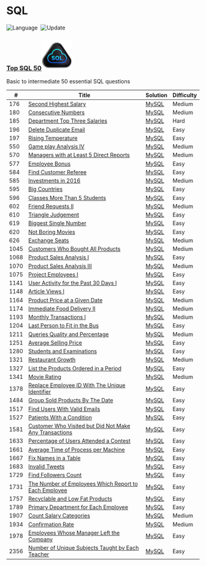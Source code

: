 SQL
========
![Language](https://img.shields.io/badge/language-MySQL%20%2F%20PostgreSQL-orange)&nbsp;
![Update](https://img.shields.io/badge/update-daily%20%2F%20weekly-green.svg)&nbsp;

### [Top SQL 50](https://leetcode.com/studyplan/top-sql-50/)<img src="https://github.com/jesse980107/SQL/blob/main/Top_SQL_50.gif" alt="Cool Animation" width="80" height="80" />
Basic to intermediate 50 essential SQL questions


| # | Title | Solution | Difficulty |
|---| ----- | -------- | ---------- |
|176|[Second Highest Salary](https://leetcode.com/problems/second-highest-salary/submissions/1252188395?envType=study-plan-v2&envId=top-sql-50)| [MySQL](./SQL%2050/176%23.sql)|Medium|
|180|[Consecutive Numbers](https://leetcode.com/problems/consecutive-numbers/description/?envType=study-plan-v2&envId=top-sql-50)| [MySQL](./SQL%2050/180%23.sql)|Medium|
|185|[Department Top Three Salaries](https://leetcode.com/problems/department-top-three-salaries/description/?envType=study-plan-v2&envId=top-sql-50)| [MySQL](./SQL%2050/185%23.sql)|Hard|
|196|[Delete Duplicate Email](https://leetcode.com/problems/delete-duplicate-emails/description/?envType=study-plan-v2&envId=top-sql-50)| [MySQL](./SQL%2050/196%23.sql)|Easy|
|197|[Rising Temperature](https://leetcode.com/problems/rising-temperature/description/?envType=study-plan-v2&envId=top-sql-50)| [MySQL](./SQL%2050/197%23.sql)|Easy|
|550|[Game play Analysis IV](https://leetcode.com/problems/game-play-analysis-iv/description/?envType=study-plan-v2&envId=top-sql-50)| [MySQL](./SQL%2050/550%23.sql)|Medium|
|570|[Managers with at Least 5 Direct Reports](https://leetcode.com/problems/managers-with-at-least-5-direct-reports/description/?envType=study-plan-v2&envId=top-sql-50)| [MySQL](./SQL%2050/570%23.sql)|Medium|
|577|[Employee Bonus](https://leetcode.com/problems/employee-bonus/description/?envType=study-plan-v2&envId=top-sql-50)| [MySQL](./SQL%2050/577%23.sql)|Easy|
|584|[Find Customer Referee](https://leetcode.com/problems/find-customer-referee/description/?envType=study-plan-v2&envId=top-sql-50)| [MySQL](./SQL%2050/584%23.sql)|Easy|
|585|[Investments in 2016](https://leetcode.com/problems/investments-in-2016/description/?envType=study-plan-v2&envId=top-sql-50)| [MySQL](./SQL%2050/585%23.sql)|Medium|
|595|[Big Countries](https://leetcode.com/problems/big-countries/description/?envType=study-plan-v2&envId=top-sql-50)| [MySQL](./SQL%2050/595%23.sql)|Easy|
|596|[Classes More Than 5 Students](https://leetcode.com/problems/classes-more-than-5-students/description/?envType=study-plan-v2&envId=top-sql-50)| [MySQL](./SQL%2050/596%23.sql)|Easy|
|602|[Friend Requests II](https://leetcode.com/problems/friend-requests-ii-who-has-the-most-friends/description/?envType=study-plan-v2&envId=top-sql-50)| [MySQL](./SQL%2050/602%23.sql)|Medium|
|610|[Triangle Judgement](https://leetcode.com/problems/triangle-judgement/description/?envType=study-plan-v2&envId=top-sql-50)| [MySQL](./SQL%2050/610%23.sql)|Easy|
|619|[Biggest Single Number](https://leetcode.com/problems/biggest-single-number/description/?envType=study-plan-v2&envId=top-sql-50)| [MySQL](./SQL%2050/619%23.sql)|Easy|
|620|[Not Boring Movies](https://leetcode.com/problems/not-boring-movies/description/?envType=study-plan-v2&envId=top-sql-50)| [MySQL](./SQL%2050/620%23.sql)|Easy|
|626|[Exchange Seats](https://leetcode.com/problems/exchange-seats/description/?envType=study-plan-v2&envId=top-sql-50)| [MySQL](./SQL%2050/626%23.sql)|Medium|
|1045|[Customers Who Bought All Products](https://leetcode.com/problems/customers-who-bought-all-products/description/?envType=study-plan-v2&envId=top-sql-50)| [MySQL](./SQL%2050/1045%23.sql)|Medium|
|1068|[Product Sales Analysis I](https://leetcode.com/problems/product-sales-analysis-i/description/?envType=study-plan-v2&envId=top-sql-50)| [MySQL](./SQL%2050/1068%23.sql)|Easy|
|1070|[Product Sales Analysis III](https://leetcode.com/problems/product-sales-analysis-iii/description/?envType=study-plan-v2&envId=top-sql-50)| [MySQL](./SQL%2050/1070%23.sql)|Medium|
|1075|[Project Employees I](https://leetcode.com/problems/project-employees-i/description/?envType=study-plan-v2&envId=top-sql-50)| [MySQL](./SQL%2050/1075%23.sql)|Easy|
|1141|[User Activity for the Past 30 Days I](https://leetcode.com/problems/user-activity-for-the-past-30-days-i/description/?envType=study-plan-v2&envId=top-sql-50)| [MySQL](./SQL%2050/1141%23.sql)|Easy|
|1148|[Article Views I](https://leetcode.com/problems/article-views-i/description/?envType=study-plan-v2&envId=top-sql-50)| [MySQL](./SQL%2050/1148%23.sql)|Easy|
|1164|[Product Price at a Given Date](https://leetcode.com/problems/product-price-at-a-given-date/description/?envType=study-plan-v2&envId=top-sql-50)| [MySQL](./SQL%2050/1164%23.sql)|Medium|
|1174|[Immediate Food Delivery II](https://leetcode.com/problems/immediate-food-delivery-ii/?envType=study-plan-v2&envId=top-sql-50)| [MySQL](./SQL%2050/1174%23.sql)|Medium|
|1193|[Monthly Transactions I](https://leetcode.com/problems/monthly-transactions-i/description/?envType=study-plan-v2&envId=top-sql-50)| [MySQL](./SQL%2050/1193%23.sql)|Medium|
|1204|[Last Person to Fit in the Bus](https://leetcode.com/problems/last-person-to-fit-in-the-bus/description/?envType=study-plan-v2&envId=top-sql-50)| [MySQL](./SQL%2050/1204%23.sql)|Easy|
|1211|[Queries Quality and Percentage](https://leetcode.com/problems/queries-quality-and-percentage/description/?envType=study-plan-v2&envId=top-sql-50)| [MySQL](./SQL%2050/1211%23.sql)|Medium|
|1251|[Average Selling Price](https://leetcode.com/problems/average-selling-price/description/?envType=study-plan-v2&envId=top-sql-50)| [MySQL](./SQL%2050/1251%23.sql)|Easy|
|1280|[Students and Examinations](https://leetcode.com/problems/students-and-examinations/description/?envType=study-plan-v2&envId=top-sql-50)| [MySQL](./SQL%2050/1280%23.sql)|Easy|
|1321|[Restaurant Growth](https://leetcode.com/problems/restaurant-growth/description/?envType=study-plan-v2&envId=top-sql-50)| [MySQL](./SQL%2050/1321%23.sql)|Medium|
|1327|[List the Products Ordered in a Period](https://leetcode.com/problems/list-the-products-ordered-in-a-period/description/?envType=study-plan-v2&envId=top-sql-50)| [MySQL](./SQL%2050/1327%23.sql)|Easy|
|1341|[Movie Rating](https://leetcode.com/problems/movie-rating/description/?envType=study-plan-v2&envId=top-sql-50)| [MySQL](./SQL%2050/1341%23.sql)|Medium|
|1378|[Replace Employee ID With The Unique Identifier](https://leetcode.com/problems/replace-employee-id-with-the-unique-identifier/description/?envType=study-plan-v2&envId=top-sql-50)| [MySQL](./SQL%2050/1378%23.sql)|Easy|
|1484|[Group Sold Products By The Date](https://leetcode.com/problems/group-sold-products-by-the-date/description/?envType=study-plan-v2&envId=top-sql-50)| [MySQL](./SQL%2050/1484%23.sql)|Easy|
|1517|[Find Users With Valid Emails](https://leetcode.com/problems/find-users-with-valid-e-mails/description/?envType=study-plan-v2&envId=top-sql-50)| [MySQL](./SQL%2050/1517%23.sql)|Easy|
|1527|[Patients With a Condition](https://leetcode.com/problems/patients-with-a-condition/description/?envType=study-plan-v2&envId=top-sql-50)| [MySQL](./SQL%2050/1527%23.sql)|Easy|
|1581|[Customer Who Visited but Did Not Make Any Transactions](https://leetcode.com/problems/customer-who-visited-but-did-not-make-any-transactions/description/?envType=study-plan-v2&envId=top-sql-50)| [MySQL](./SQL%2050/1581%23.sql)|Easy|
|1633|[Percentage of Users Attended a Contest](https://leetcode.com/problems/percentage-of-users-attended-a-contest/description/?envType=study-plan-v2&envId=top-sql-50)| [MySQL](./SQL%2050/1633%23.sql)|Easy|
|1661|[Average Time of Process per Machine](https://leetcode.com/problems/average-time-of-process-per-machine/description/?envType=study-plan-v2&envId=top-sql-50)| [MySQL](./SQL%2050/1661%23.sql)|Easy|
|1667|[Fix Names in a Table](https://leetcode.com/problems/fix-names-in-a-table/description/?envType=study-plan-v2&envId=top-sql-50)| [MySQL](./SQL%2050/1667%23.sql)|Easy|
|1683|[Invalid Tweets](https://leetcode.com/problems/invalid-tweets/description/?envType=study-plan-v2&envId=top-sql-50)| [MySQL](./SQL%2050/1683%23.sql)|Easy|
|1729|[Find Followers Count](https://leetcode.com/problems/find-followers-count/description/?envType=study-plan-v2&envId=top-sql-50)| [MySQL](./SQL%2050/1729%23.sql)|Easy|
|1731|[The Number of Employees Which Report to Each Employee](https://leetcode.com/problems/the-number-of-employees-which-report-to-each-employee/description/?envType=study-plan-v2&envId=top-sql-50)| [MySQL](./SQL%2050/1731%23.sql)|Easy|
|1757|[Recyclable and Low Fat Products](https://leetcode.com/problems/recyclable-and-low-fat-products/description/?envType=study-plan-v2&envId=top-sql-50)| [MySQL](./SQL%2050/1757%23.sql)|Easy|
|1789|[Primary Department for Each Employee](https://leetcode.com/problems/primary-department-for-each-employee/description/?envType=study-plan-v2&envId=top-sql-50)| [MySQL](./SQL%2050/1789%23.sql)|Easy|
|1907|[Count Salary Categories](https://leetcode.com/problems/count-salary-categories/description/?envType=study-plan-v2&envId=top-sql-50)| [MySQL](./SQL%2050/1907%23.sql)|Medium|
|1934|[Confirmation Rate](https://leetcode.com/problems/confirmation-rate/description/?envType=study-plan-v2&envId=top-sql-50)| [MySQL](./SQL%2050/1934%23.sql)|Medium|
|1978|[Employees Whose Manager Left the Company](https://leetcode.com/problems/employees-whose-manager-left-the-company/description/?envType=study-plan-v2&envId=top-sql-50)| [MySQL](./SQL%2050/1978%23.sql)|Easy|
|2356|[Number of Unique Subjects Taught by Each Teacher](https://leetcode.com/problems/number-of-unique-subjects-taught-by-each-teacher/description/?envType=study-plan-v2&envId=top-sql-50)| [MySQL](./SQL%2050/2356%23.sql)|Easy|












